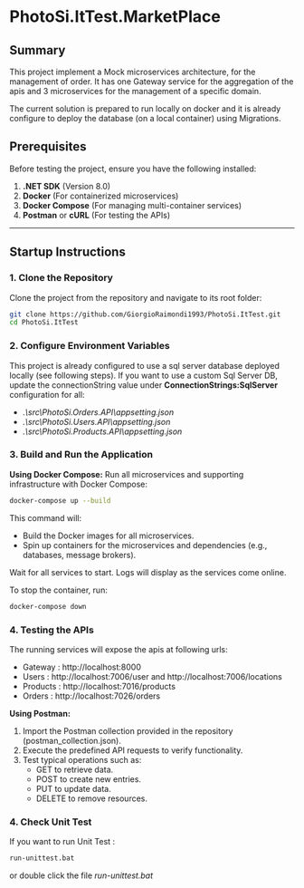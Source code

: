 # PhotoSi.ItTest.MarketPlace

## Summary

This project implement a Mock microservices architecture, for the management of order.
It has one Gateway service for the aggregation of the apis and 3 microservices for the management of a specific domain.

The current solution is prepared to run locally on docker and it is already configure to deploy the database (on a local container) using Migrations.

## Prerequisites
Before testing the project, ensure you have the following installed:
1. **.NET SDK** (Version 8.0)
2. **Docker** (For containerized microservices)
3. **Docker Compose** (For managing multi-container services)
3. **Postman** or **cURL** (For testing the APIs)

---

## Startup Instructions

### 1. Clone the Repository
Clone the project from the repository and navigate to its root folder:
```bash
git clone https://github.com/GiorgioRaimondi1993/PhotoSi.ItTest.git
cd PhotoSi.ItTest
```

### 2. Configure Environment Variables
This project is already configured to use a sql server database deployed locally (see following steps).
If you want to use a custom Sql Server DB, update the connectionString value under **ConnectionStrings:SqlServer** configuration for all:
 - _.\src\PhotoSi.Orders.API\appsetting.json_
 - _.\src\PhotoSi.Users.API\appsetting.json_
 - _.\src\PhotoSi.Products.API\appsetting.json_
 
### 3. Build and Run the Application
**Using Docker Compose:**
Run all microservices and supporting infrastructure with Docker Compose:
```bash
docker-compose up --build
```

This command will:

 - Build the Docker images for all microservices.
 - Spin up containers for the microservices and dependencies (e.g., databases, message brokers).
 
Wait for all services to start. Logs will display as the services come online.

To stop the container, run:
```bash
docker-compose down
```

### 4. Testing the APIs
The running services will expose the apis at following urls:
 - Gateway : http://localhost:8000
 - Users : http://localhost:7006/user and http://localhost:7006/locations
 - Products : http://localhost:7016/products
 - Orders : http://localhost:7026/orders

**Using Postman:**
1. Import the Postman collection provided in the repository (postman_collection.json).
2. Execute the predefined API requests to verify functionality.
3. Test typical operations such as:
	- GET to retrieve data.
	- POST to create new entries.
	- PUT to update data.
	- DELETE to remove resources.

### 4. Check Unit Test
If you want to run Unit Test :
```bash
run-unittest.bat
```

or double click the file _run-unittest.bat_

